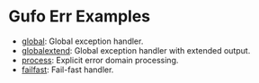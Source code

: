 # Gufo Err Examples

* [global](global.md): Global exception handler.
* [globalextend](globalextend.md): Global exception handler with
    extended output.
* [process](process.md): Explicit error domain processing.
* [failfast](failfast.md): Fail-fast handler.
